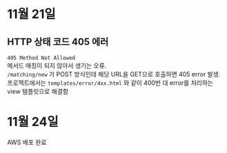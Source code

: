 # 11월 21일
## HTTP 상태 코드 405 에러
`405 Method Not Allowed`  
메서드 매칭이 되지 않아서 생기는 오류.  
`/matching/new` 가 POST 방식인데 해당 URL을 GET으로 호출하면 405 error 발생.  
프로젝트에서는 `templates/error/4xx.html` 와 같이 400번 대 error를 처리하는 view 템플릿으로 해결함  

# 11월 24일
AWS 배포 완료  


